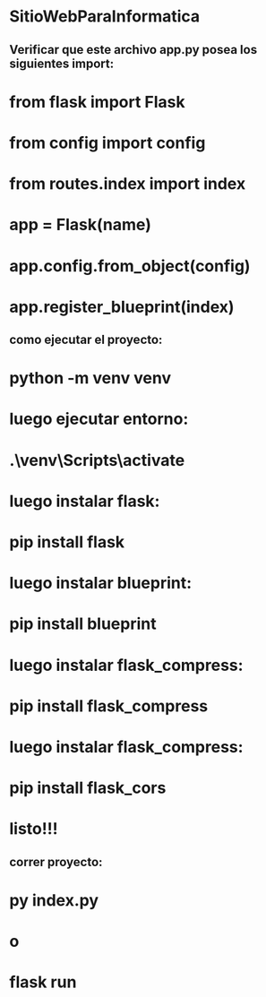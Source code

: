 # SitioWebParaInformatica

## Verificar que este archivo  app.py posea los siguientes import:
# from flask import Flask
# from config import config
# from routes.index import index

# app = Flask(name)
# app.config.from_object(config)
# app.register_blueprint(index)


## como ejecutar el proyecto:
# python -m venv venv


# luego ejecutar entorno:
# .\venv\Scripts\activate


# luego instalar flask:
# pip install flask


# luego instalar blueprint:
# pip install blueprint


# luego instalar flask_compress:
# pip install flask_compress


# luego instalar flask_compress:
# pip install flask_cors


# listo!!!

## correr proyecto: 
# py index.py
# o
# flask run